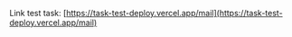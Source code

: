 Link test task: [https://task-test-deploy.vercel.app/mail](https://task-test-deploy.vercel.app/mail)
